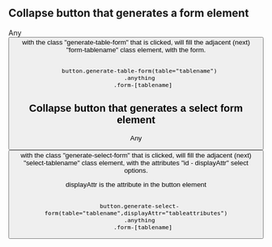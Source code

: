


## Collapse button that generates a form element
Any <button> with the class "generate-table-form" that is clicked, will fill the adjacent (next) "form-tablename" class element, with the form.
``` pug
  
  button.generate-table-form(table="tablename")
  .anything
    .form-[tablename]

```

## Collapse button that generates a select form element

Any <button> with the class "generate-select-form" that is clicked, will fill the adjacent (next) "select-tablename" class element, with the attributes "id - displayAttr" select options. 

displayAttr is the attribute in the button element

``` pug
  
  button.generate-select-form(table="tablename",displayAttr="tableattributes")
  .anything
    .form-[tablename]

```

